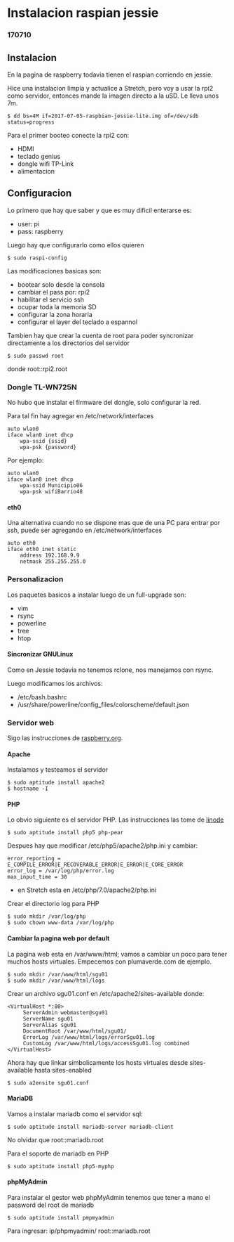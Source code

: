 # Instalacion raspian jessie
### 170710

## Instalacion

En la pagina de raspberry todavia tienen el raspian corriendo en jessie.

Hice una instalacion limpia y actualice a Stretch, pero voy a usar la rpi2
como servidor, entonces mande la imagen directo a la uSD. Le lleva unos 7m.
```
$ dd bs=4M if=2017-07-05-raspbian-jessie-lite.img of=/dev/sdb status=progress
```

Para el primer booteo conecte la rpi2 con:
- HDMI
- teclado genius
- dongle wifi TP-Link
- alimentacion

## Configuracion

Lo primero que hay que saber y que es muy dificil enterarse es:
- user: pi
- pass: raspberry

Luego hay que configurarlo como ellos quieren
```
$ sudo raspi-config
```

Las modificaciones basicas son:
- bootear solo desde la consola
- cambiar el pass por: rpi2
- habilitar el servicio ssh
- ocupar toda la memoria SD
- configurar la zona horaria
- configurar el layer del teclado a espannol

Tambien hay que crear la cuenta de root para poder syncronizar directamente
a los directorios del servidor
```
$ sudo passwd root
```
donde root::rpi2.root

### Dongle TL-WN725N

No hubo que instalar el firmware del dongle, solo configurar la red.

Para tal fin hay agregar en /etc/network/interfaces 
```
auto wlan0 
iface wlan0 inet dhcp 
    wpa-ssid {ssid} 
    wpa-psk {password}
```

Por ejemplo:
```
auto wlan0 
iface wlan0 inet dhcp 
    wpa-ssid Municipio06
    wpa-psk wifiBarrio48
```

#### eth0

Una alternativa cuando no se dispone mas que de una PC para entrar
por ssh, puede ser agregando en /etc/network/interfaces
```
auto eth0
iface eth0 inet static
    address 192.168.9.9
    netmask 255.255.255.0
```

### Personalizacion

Los paquetes basicos a instalar luego de un full-upgrade son:
- vim
- rsync
- powerline
- tree
- htop

#### Sincronizar GNULinux

Como en Jessie todavia no tenemos rclone, nos manejamos con rsync.

Luego modificamos los archivos:
- /etc/bash.bashrc
- /usr/share/powerline/config_files/colorscheme/default.json

### Servidor web

Sigo las instrucciones de [raspberry.org](https://www.raspberrypi.org/documentation/remote-access/web-server/apache.md).

#### Apache

Instalamos y testeamos el servidor
```
$ sudo aptitude install apache2
$ hostname -I
```

#### PHP

Lo obvio siguiente es el servidor PHP. Las instrucciones las tome de [linode](https://www.linode.com/docs/web-servers/lamp/lamp-on-debian-8-jessie)
```
$ sudo aptitude install php5 php-pear
```

Despues hay que modificar /etc/php5/apache2/php.ini y cambiar:
```
error_reporting = E_COMPILE_ERROR|E_RECOVERABLE_ERROR|E_ERROR|E_CORE_ERROR
error_log = /var/log/php/error.log  
max_input_time = 30
```
* en Stretch esta en /etc/php/7.0/apache2/php.ini

Crear el directorio log para PHP
```
$ sudo mkdir /var/log/php
$ sudo chown www-data /var/log/php
```

#### Cambiar la pagina web por default

La pagina web esta en /var/www/html; vamos a cambiar un poco para tener
muchos hosts virtuales. Empecemos con plumaverde.com de ejemplo.
```
$ sudo mkdir /var/www/html/sgu01
$ sudo mkdir /var/www/html/logs
```

Crear un archivo sgu01.conf en /etc/apache2/sites-available donde:
```
<VirtualHost *:80>
     ServerAdmin webmaster@sgu01
     ServerName sgu01
     ServerAlias sgu01
     DocumentRoot /var/www/html/sgu01/
     ErrorLog /var/www/html/logs/errorSgu01.log
     CustomLog /var/www/html/logs/accessSgu01.log combined
</VirtualHost>
```

Ahora hay que linkar simbolicamente los hosts virtuales desde sites-available
hasta sites-enabled
```
$ sudo a2ensite sgu01.conf
```

#### MariaDB

Vamos a instalar mariadb como el servidor sql:
```
$ sudo aptitude install mariadb-server mariadb-client
```

No olvidar que root::mariadb.root

Para el soporte de mariadb en PHP
```
$ sudo aptitude install php5-myphp
```

#### phpMyAdmin

Para instalar el gestor web phpMyAdmin tenemos que tener
a mano el password del root de mariadb
```
$ sudo aptitude install pmpmyadmin
```

Para ingresar: ip/phpmyadmin/
root::mariadb.root
